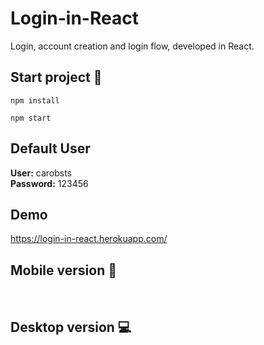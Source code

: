# Login-in-React
Login, account creation and login flow, developed in React.

## Start project 🚀
<!--sec data-title="List files and directories: OS X and Linux" data-id="OSX_Linux_ls" data-collapse=true ces-->

    npm install

<!--endsec-->
<!--sec data-title="List files and directories: OS X and Linux" data-id="OSX_Linux_ls" data-collapse=true ces-->

    npm start

<!--endsec-->

## Default User
<strong>User:</strong> carobsts
</br>
<strong> Password:</strong> 123456

## Demo
https://login-in-react.herokuapp.com/

## Mobile version 📱
<img src="https://i.ibb.co/x2Fpjx6/a.png" alt=''/>
<img src="https://i.ibb.co/ZHdM8RC/b.png" alt=''/>

## Desktop version 💻
<img src="https://i.ibb.co/YXNxnX3/8.png" alt=''/>
<img src="https://i.ibb.co/TMxsv4H/9.png" alt=''/>
<img src="https://i.ibb.co/gwQS6Zy/10.png" alt=''/>

